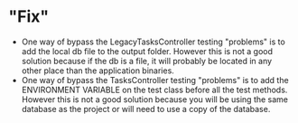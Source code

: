 # "Fix"

- One way of bypass the LegacyTasksController testing "problems" is to add the local db file to the output folder. However this is not a good solution because if the db is a file, it will probably be located in any other place than the application binaries.
- One way of bypass the TasksController testing "problems" is to add the ENVIRONMENT VARIABLE on the test class before all the test methods. However this is not a good solution because you will be using the same database as the project or will need to use a copy of the database.
